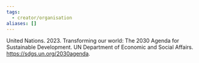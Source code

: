 ```yaml
---
tags:
  - creator/organisation
aliases: []
---
```

United Nations. 2023. Transforming our world: The 2030 Agenda for Sustainable Development. UN Department of Economic and Social Affairs. https://sdgs.un.org/2030agenda.